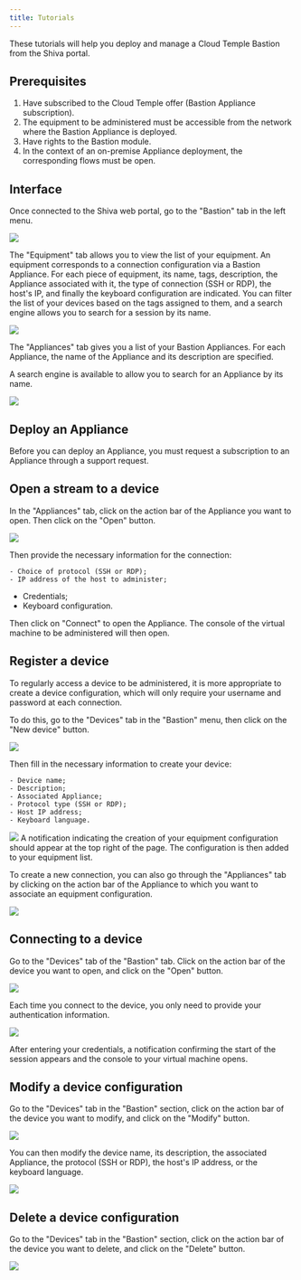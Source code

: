 ```yaml
---
title: Tutorials
---
```


These tutorials will help you deploy and manage a Cloud Temple Bastion from the Shiva portal.

## Prerequisites

1. Have subscribed to the Cloud Temple offer (Bastion Appliance subscription).
2. The equipment to be administered must be accessible from the network where the Bastion Appliance is deployed.
3. Have rights to the Bastion module.
4. In the context of an on-premise Appliance deployment, the corresponding flows must be open.

## Interface

Once connected to the Shiva web portal, go to the "Bastion" tab in the left menu.

![](images/sessions.png)

The "Equipment" tab allows you to view the list of your equipment. An equipment corresponds to a connection configuration via a Bastion Appliance. For each piece of equipment, its name, tags, description, the Appliance associated with it, the type of connection (SSH or RDP), the host's IP, and finally the keyboard configuration are indicated.
You can filter the list of your devices based on the tags assigned to them, and a search engine allows you to search for a session by its name.

![](images/sessions2.png)

The "Appliances" tab gives you a list of your Bastion Appliances. For each Appliance, the name of the Appliance and its description are specified.

A search engine is available to allow you to search for an Appliance by its name.

![](images/appliances.png)

## Deploy an Appliance
Before you can deploy an Appliance, you must request a subscription to an Appliance through a support request.

## Open a stream to a device
In the "Appliances" tab, click on the action bar of the Appliance you want to open. Then click on the "Open" button.

![](images/ouvrir_appliance.png)

Then provide the necessary information for the connection:

    - Choice of protocol (SSH or RDP);
    - IP address of the host to administer;
- Credentials;
- Keyboard configuration.

Then click on "Connect" to open the Appliance. The console of the virtual machine to be administered will then open.

## Register a device

To regularly access a device to be administered, it is more appropriate to create a device configuration, which will only require your username and password at each connection.

To do this, go to the "Devices" tab in the "Bastion" menu, then click on the "New device" button.

![](images/creer_session.png)

Then fill in the necessary information to create your device:

    - Device name;
    - Description;
    - Associated Appliance;
    - Protocol type (SSH or RDP);
    - Host IP address;
    - Keyboard language.

![](images/creer_session2.png)
A notification indicating the creation of your equipment configuration should appear at the top right of the page. The configuration is then added to your equipment list.

To create a new connection, you can also go through the "Appliances" tab by clicking on the action bar of the Appliance to which you want to associate an equipment configuration.

![](images/creer_session3.png)

## Connecting to a device

Go to the "Devices" tab of the "Bastion" tab. Click on the action bar of the device you want to open, and click on the "Open" button.

![](images/ouvrir_session.png)

Each time you connect to the device, you only need to provide your authentication information.

![](images/ouvrir_session2.png)

After entering your credentials, a notification confirming the start of the session appears and the console to your virtual machine opens.
## Modify a device configuration

Go to the "Devices" tab in the "Bastion" section, click on the action bar of the device you want to modify, and click on the "Modify" button.

![](images/modifier_session.png)

You can then modify the device name, its description, the associated Appliance, the protocol (SSH or RDP), the host's IP address, or the keyboard language.

![](images/modifier_session2.png)

## Delete a device configuration

Go to the "Devices" tab in the "Bastion" section, click on the action bar of the device you want to delete, and click on the "Delete" button.

![](images/supprimer_session.png)